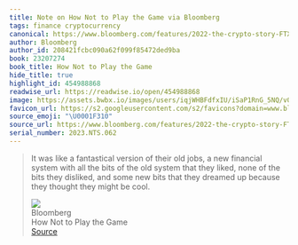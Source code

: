 ```yaml
---
title: Note on How Not to Play the Game via Bloomberg
tags: finance cryptocurrency
canonical: https://www.bloomberg.com/features/2022-the-crypto-story-FTX-collapse-matt-levine/
author: Bloomberg
author_id: 208421fcbc090a62f099f85472ded9ba
book: 23207274
book_title: How Not to Play the Game
hide_title: true
highlight_id: 454988868
readwise_url: https://readwise.io/open/454988868
image: https://assets.bwbx.io/images/users/iqjWHBFdfxIU/iSaP1RnG_5NQ/v0/-1x-1.jpg
favicon_url: https://s2.googleusercontent.com/s2/favicons?domain=www.bloomberg.com
source_emoji: "\U0001F310"
source_url: https://www.bloomberg.com/features/2022-the-crypto-story-FTX-collapse-matt-levine/#:~:text=It%20was%20like,might%20be%20cool.
serial_number: 2023.NTS.062
---
```

> It was like a fantastical version of their old jobs, a new financial system with all the bits of the old system that they liked, none of the bits they disliked, and some new bits that they dreamed up because they thought they might be cool.
> <div class="quoteback-footer"><div class="quoteback-avatar"><img class="mini-favicon" src="https://s2.googleusercontent.com/s2/favicons?domain=www.bloomberg.com"></div><div class="quoteback-metadata"><div class="metadata-inner"><span style="display:none">FROM:</span><div aria-label="Bloomberg" class="quoteback-author"> Bloomberg</div><div aria-label="How Not to Play the Game" class="quoteback-title"> How Not to Play the Game</div></div></div><div class="quoteback-backlink"><a target="_blank" aria-label="go to the full text of this quotation" rel="noopener" href="https://www.bloomberg.com/features/2022-the-crypto-story-FTX-collapse-matt-levine/#:~:text=It%20was%20like,might%20be%20cool." class="quoteback-arrow"> Source</a></div></div>
